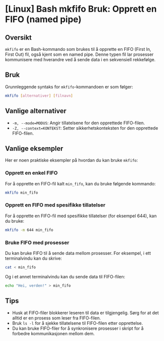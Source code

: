 # [Linux] Bash mkfifo Bruk: Opprett en FIFO (named pipe)

## Oversikt
`mkfifo` er en Bash-kommando som brukes til å opprette en FIFO (First In, First Out) fil, også kjent som en named pipe. Denne typen fil lar prosesser kommunisere med hverandre ved å sende data i en sekvensiell rekkefølge.

## Bruk
Grunnleggende syntaks for `mkfifo`-kommandoen er som følger:

```bash
mkfifo [alternativer] [filnavn]
```

## Vanlige alternativer
- `-m, --mode=MODUS`: Angir tillatelsene for den opprettede FIFO-filen.
- `-Z, --context=KONTEKST`: Setter sikkerhetskonteksten for den opprettede FIFO-filen.

## Vanlige eksempler
Her er noen praktiske eksempler på hvordan du kan bruke `mkfifo`:

### Opprett en enkel FIFO
For å opprette en FIFO-fil kalt `min_fifo`, kan du bruke følgende kommando:

```bash
mkfifo min_fifo
```

### Opprett en FIFO med spesifikke tillatelser
For å opprette en FIFO-fil med spesifikke tillatelser (for eksempel 644), kan du bruke:

```bash
mkfifo -m 644 min_fifo
```

### Bruke FIFO med prosesser
Du kan bruke FIFO til å sende data mellom prosesser. For eksempel, i ett terminalvindu kan du skrive:

```bash
cat < min_fifo
```

Og i et annet terminalvindu kan du sende data til FIFO-filen:

```bash
echo "Hei, verden!" > min_fifo
```

## Tips
- Husk at FIFO-filer blokkerer leseren til data er tilgjengelig. Sørg for at det alltid er en prosess som leser fra FIFO-filen.
- Bruk `ls -l` for å sjekke tillatelsene til FIFO-filen etter opprettelse.
- Du kan bruke FIFO-filer for å synkronisere prosesser i skript for å forbedre kommunikasjonen mellom dem.